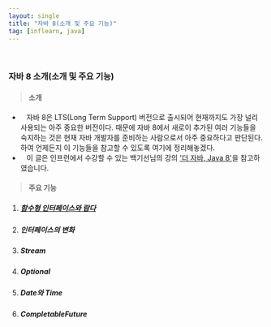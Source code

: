 ```yaml
---
layout: single
title: "자바 8(소개 및 주요 기능)"
tag: [inflearn, java]
---
```


<br>

### 자바 8 소개(소개 및 주요 기능)

> #### 소개

- &nbsp;&nbsp; 자바 8은 LTS(Long Term Support) 버전으로 출시되어 현재까지도 가장 널리 사용되는 아주 중요한 버전이다.
때문에 자바 8에서 새로이 추가된 여러 기능들을 숙지하는 것은 현재 자바 개발자를 준비하는 사람으로서 아주 중요하다고 판단된다. 하여 언제든지 이 기능들을 참고할 수 있도록 여기에 정리해놓겠다.
- &nbsp;&nbsp; 이 글은 인프런에서 수강할 수 있는 백기선님의 강의 ['더 자바, Java 8'](https://www.inflearn.com/course/the-java-java8/dashboard)을 참고하였습니다.

> #### 주요 기능

1. ##### [함수형 인터페이스와 람다](/the-java-8-section-1)

2. ##### 인터페이스의 변화

3. ##### Stream

4. ##### Optional

5. ##### Date와 Time

6. ##### CompletableFuture
